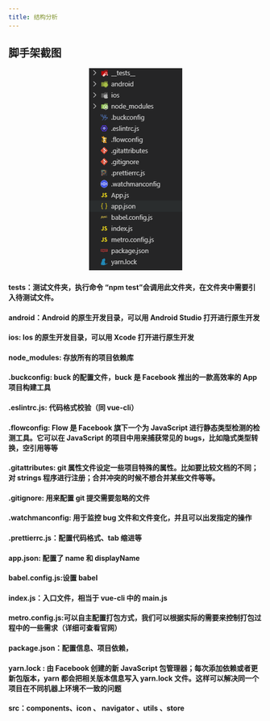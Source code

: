 ```yaml
---
title: 结构分析
---
```


## 脚手架截图

<div style="text-align: center;">
  <img src="./images/project-menu.png"/>
</div>

#### tests：测试文件夹，执行命令 “npm test”会调用此文件夹，在文件夹中需要引入待测试文件。

#### android：Android 的原生开发目录，可以用 Android Studio 打开进行原生开发

#### ios: Ios 的原生开发目录，可以用 Xcode 打开进行原生开发

#### node_modules: 存放所有的项目依赖库

#### .buckconfig: buck 的配置文件，buck 是 Facebook 推出的一款高效率的 App 项目构建工具

#### .eslintrc.js: 代码格式校验（同 vue-cli）

#### .flowconfig: Flow 是 Facebook 旗下一个为 JavaScript 进行静态类型检测的检测工具。它可以在 JavaScript 的项目中用来捕获常见的 bugs，比如隐式类型转换，空引用等等

#### .gitattributes: git 属性文件设定一些项目特殊的属性。比如要比较文档的不同；对 strings 程序进行注册；合并冲突的时候不想合并某些文件等等。

#### .gitignore: 用来配置 git 提交需要忽略的文件

#### .watchmanconfig: 用于监控 bug 文件和文件变化，并且可以出发指定的操作

#### .prettierrc.js：配置代码格式、tab 缩进等

#### app.json: 配置了 name 和 displayName

#### babel.config.js:设置 babel

#### index.js：入口文件，相当于 vue-cli 中的 main.js

#### metro.config.js:可以自主配置打包方式，我们可以根据实际的需要来控制打包过程中的一些需求（详细可查看官网）

#### package.json：配置信息、项目依赖，

#### yarn.lock : 由 Facebook 创建的新 JavaScript 包管理器；每次添加依赖或者更新包版本，yarn 都会把相关版本信息写入 yarn.lock 文件。这样可以解决同一个项目在不同机器上环境不一致的问题

#### src：components、icon 、 navigator 、utils 、store
